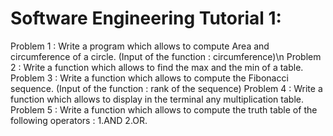 # Software Engineering Tutorial 1: 
Problem 1 : Write a program which allows to compute Area and circumference of a circle. (Input of the function : circumference)\n
Problem 2 : Write a function which allows to find the max and the min of a table.
Problem 3 : Write a function which allows to compute the Fibonacci sequence. (Input of the function : rank of the sequence)
Problem 4 : Write a function which allows to display in the terminal any multiplication table.
Problem 5 : Write a function which allows to compute the truth table of the following operators : 1.AND 2.OR.
